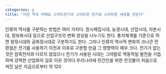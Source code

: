 ```yaml
---
categories: g
title: "이런 학과 어때요 스마트전기과 스마트한 전기로 스마트한 세상을 만든다"
---
```

인류의 역사를 구분하는 방법은 여러 가지다. 원시채집시대, 농경시대, 산업시대, 자본시대, 정보화시대 등으로 산업구조의 변화 양상을 나누기도 한다. 통치체계를 기준으로 하면 왕정시대와 공화정시대로 구분하기도 한다. 그러나 인류의 역사적 변화의 크나큰 전환점은 전기를 사용하기 이전과 이후로 구분할 만큼 그 영향력이 매우 크다. 전기가 없는 것은 암흑천지와 다르지 않았으나 전기가 사용된 시대는 그야말로 역동적일 발전을 거듭하며 강력한 산업화의 길로 이끈 것이다.우리나라에 민간인을 위한 전깃불이 처음으로 켜진 날은 지금으로부터 약 120